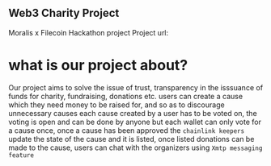 
## Web3 Charity Project
Moralis x Filecoin Hackathon project
Project url: 

# what is our project about?
 Our project aims to solve the issue of trust, transparency in the isssuance of funds for charity, fundraising, donations etc.
 users can create a cause which they need money to be raised for, and so as to discourage unnecessary causes each cause created by a user has to be voted 
 on, the voting is open and can be done by anyone but each wallet can only vote for a cause once, once a cause has been approved the `chainlink keepers`
 update the state of the cause and it is listed, once listed donations can be made to the cause, users can chat with the organizers using `Xmtp messaging
 feature`


